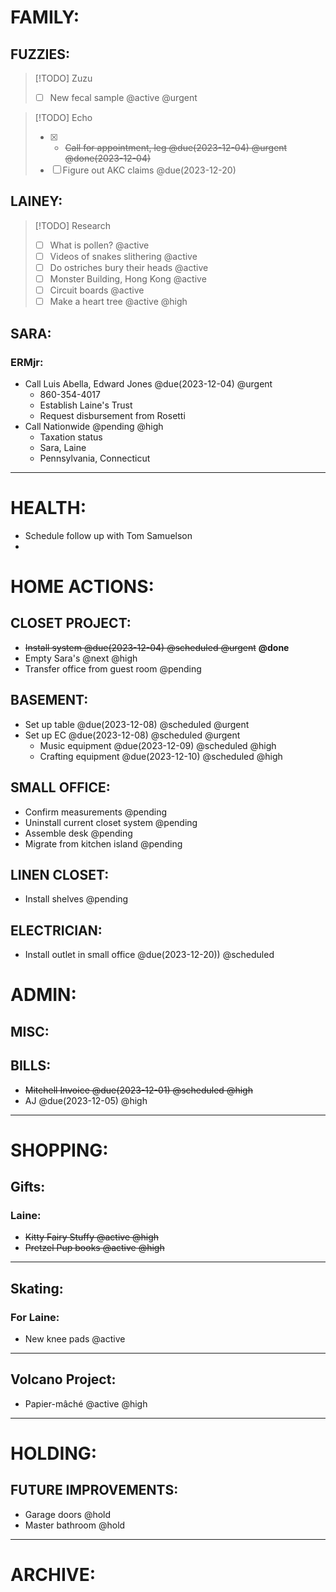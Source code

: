 # FAMILY:
## FUZZIES:
> [!TODO] Zuzu
> - [ ] New fecal sample @active @urgent

> [!TODO] Echo
> - [x] - ~~Call for appointment, leg @due(2023-12-04) @urgent @done(2023-12-04)~~
> - [ ] Figure out AKC claims @due(2023-12-20)

## LAINEY:
> [!TODO] Research
> - [ ] What is pollen? @active
> - [ ] Videos of snakes slithering @active
> - [ ] Do ostriches bury their heads @active
> - [ ] Monster Building, Hong Kong @active
> - [ ] Circuit boards @active
> - [ ] Make a heart tree @active @high

## SARA:
### ERMjr:
   - Call Luis Abella, Edward Jones @due(2023-12-04) @urgent
      - 860-354-4017
      - Establish Laine's Trust
      - Request disbursement from Rosetti
   - Call Nationwide @pending @high
       - Taxation status
       - Sara, Laine
       - Pennsylvania, Connecticut
---

# HEALTH:
- Schedule follow up with Tom Samuelson
- 

# HOME ACTIONS:
## CLOSET PROJECT:
-  ~~Install system @due(2023-12-04) @scheduled @urgent~~ **@done**
-  Empty Sara's @next @high
-  Transfer office from guest room @pending

## BASEMENT:
- Set up table @due(2023-12-08) @scheduled @urgent
- Set up EC @due(2023-12-08) @scheduled @urgent
    - Music equipment @due(2023-12-09) @scheduled @high
    - Crafting equipment @due(2023-12-10) @scheduled @high

## SMALL OFFICE:
- Confirm measurements @pending
- Uninstall current closet system @pending
- Assemble desk @pending
- Migrate from kitchen island @pending

## LINEN CLOSET:
- Install shelves @pending

## ELECTRICIAN:
- Install outlet in small office @due(2023-12-20)) @scheduled

# ADMIN:
## MISC:
## BILLS:
- ~~Mitchell Invoice @due(2023-12-01) @scheduled @high~~
- AJ @due(2023-12-05) @high

---

# SHOPPING:
## Gifts:
### Laine:
-  ~~Kitty Fairy Stuffy @active @high~~
-  ~~Pretzel Pup books @active @high~~
---
## Skating:
### For Laine:
- New knee pads @active
---
## Volcano Project:
- Papier-mâché @active @high
---
# HOLDING:
## FUTURE IMPROVEMENTS:
- Garage doors @hold
- Master bathroom @hold

---

# ARCHIVE: